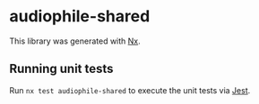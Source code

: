 # audiophile-shared

This library was generated with [Nx](https://nx.dev).

## Running unit tests

Run `nx test audiophile-shared` to execute the unit tests via [Jest](https://jestjs.io).
